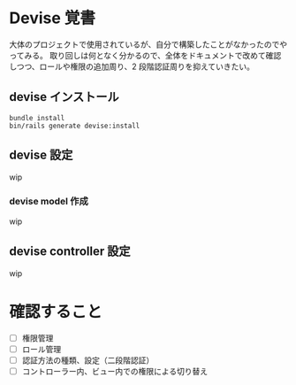 # Devise 覚書

大体のプロジェクトで使用されているが、自分で構築したことがなかったのでやってみる。
取り回しは何となく分かるので、全体をドキュメントで改めて確認しつつ、ロールや権限の追加周り、2 段階認証周りを抑えていきたい。

## devise インストール

```shell
bundle install
bin/rails generate devise:install
```

## devise 設定

wip

### devise model 作成

wip

## devise controller 設定

wip

# 確認すること

- [ ] 権限管理
- [ ] ロール管理
- [ ] 認証方法の種類、設定（二段階認証）
- [ ] コントローラー内、ビュー内での権限による切り替え
